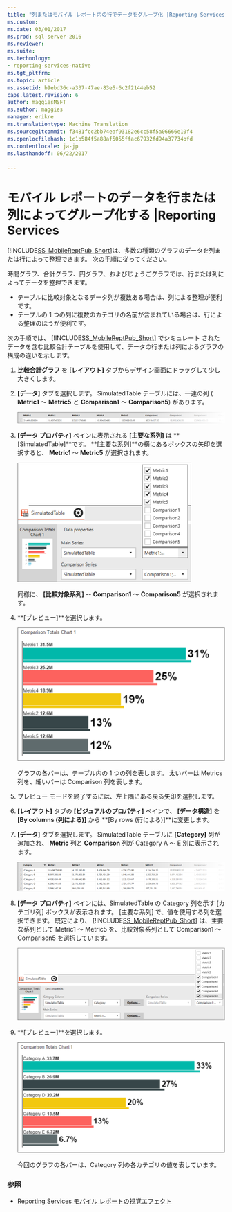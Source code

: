 ```yaml
---
title: "列またはモバイル レポート内の行でデータをグループ化 |Reporting Services |Microsoft ドキュメント"
ms.custom: 
ms.date: 03/01/2017
ms.prod: sql-server-2016
ms.reviewer: 
ms.suite: 
ms.technology:
- reporting-services-native
ms.tgt_pltfrm: 
ms.topic: article
ms.assetid: b9ebd36c-a337-47ae-83e5-6c2f2144eb52
caps.latest.revision: 6
author: maggiesMSFT
ms.author: maggies
manager: erikre
ms.translationtype: Machine Translation
ms.sourcegitcommit: f3481fcc2bb74eaf93182e6cc58f5a06666e10f4
ms.openlocfilehash: 1c1b584f5a88af5055ffac67932fd94a37734bfd
ms.contentlocale: ja-jp
ms.lasthandoff: 06/22/2017

---
```

# <a name="group-data-by-columns-or-rows-in-a-mobile-report--reporting-services"></a>モバイル レポートのデータを行または列によってグループ化する |Reporting Services
[!INCLUDE[SS_MobileReptPub_Short](../../includes/ss-mobilereptpub-short.md)]は、多数の種類のグラフのデータを列または行によって整理できます。 次の手順に従ってください。

時間グラフ、合計グラフ、円グラフ、およびじょうごグラフでは、行または列によってデータを整理できます。 
* テーブルに比較対象となるデータ列が複数ある場合は、列による整理が便利です。 
* テーブルの 1 つの列に複数のカテゴリの名前が含まれている場合は、行による整理のほうが便利です。 

次の手順では、 [!INCLUDE[SS_MobileReptPub_Short](../../includes/ss-mobilereptpub-short.md)] でシミュレート されたデータを含む比較合計テーブルを使用して、データの行または列によるグラフの構成の違いを示します。  

1. **比較合計グラフ** を **[レイアウト]** タブからデザイン画面にドラッグして少し大きくします。

2. **[データ]** タブを選択します。 SimulatedTable テーブルには、一連の列 ( **Metric1** ～ **Metric5** と **Comparison1** ～ **Comparison5**) があります。 

   ![mobile-report-data-group-column](../../reporting-services/mobile-reports/media/mobile-report-data-group-column.png)

3. **[データ プロパティ]** ペインに表示される **[主要な系列]** は **[SimulatedTable]**です。 **[主要な系列]**の横にあるボックスの矢印を選択すると、 **Metric1** ～ **Metric5** が選択されます。

   ![mobile-report-properties-columns](../../reporting-services/mobile-reports/media/mobile-report-properties-columns.png)

   同様に、 **[比較対象系列]** -- **Comparison1** ～ **Comparison5** が選択されます。
   
4. **[プレビュー]**を選択します。

   ![mobile-report-chart-by-columns](../../reporting-services/mobile-reports/media/mobile-report-chart-by-columns.png)

   グラフの各バーは、テーブル内の 1 つの列を表します。 太いバーは Metrics 列を、細いバーは Comparison 列を表します。

5. プレビュー モードを終了するには、左上隅にある戻る矢印を選択します。

6. **[レイアウト]** タブの **[ビジュアルのプロパティ]** ペインで、 **[データ構造]** を **[By columns (列による)]** から **[By rows (行による)]**に変更します。  

7. **[データ]** タブを選択します。 SimulatedTable テーブルに **[Category]** 列が追加され、 **Metric** 列と **Comparison** 列が Category A ～ E 別に表示されます。 

   ![mobile-report-data-group-rows](../../reporting-services/mobile-reports/media/mobile-report-data-group-rows.png)

8.  **[データ プロパティ]** ペインには、SimulatedTable の Category 列を示す [カテゴリ列] ボックスが表示されます。 [主要な系列] で、値を使用する列を選択できます。 既定により、 [!INCLUDE[SS_MobileReptPub_Short](../../includes/ss-mobilereptpub-short.md)] は、主要な系列として Metric1 ～ Metric5 を、比較対象系列として Comparison1 ～ Comparison5 を選択しています。 

    ![mobile-report-properties-rows](../../reporting-services/mobile-reports/media/mobile-report-properties-rows.png)

9. **[プレビュー]**を選択します。

   ![mobile-report-chart-by-rows](../../reporting-services/mobile-reports/media/mobile-report-chart-by-rows.png)

   今回のグラフの各バーは、Category 列の各カテゴリの値を表しています。

### <a name="see-also"></a>参照
* [Reporting Services モバイル レポートの視覚エフェクト](../../reporting-services/mobile-reports/add-visualizations-to-reporting-services-mobile-reports.md)

